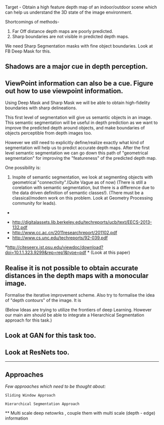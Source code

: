 Target - Obtain a high feature depth map of an indoor/outdoor scene which can help us understand the 3D 
state of the image environment.

Shortcomings of methods-
1. Far Off distance depth maps are poorly predicted.
2. Sharp boundaries are not visible in predicted depth maps.

We need Sharp Segmentation masks with fine object boundaries. Look at FB Deep Mask for this.

## Shadows are a major cue in depth perception.
## ViewPoint information can also be a cue. Figure out how to use viewpoint information.

Using Deep Mask and Sharp Mask we will be able to obtain high-fidelity boundaries with sharp delineations. 

This first level of segmentation will give us semantic objects in an image. This semantic segmentation will be useful in 
depth prediction as we want to improve the predicted depth around objects, and make boundaries of objects perceptible from 
depth images too.

However we still need to explicitly define/realize exactly what kind of segmentation will help us to predict accurate depth 
maps. After the first level semantic segmentation we can go down this path of "geometrical segmentation" for improving the 
"featureness" of the predicted depth map.

One possibility is:
1. Inspite of semantic segmentation, we look at segmenting objects with geometrical "connectivity".(Quite Vague as of now) (There is still a 
corelation with semantic segmentation, but there is a difference due to the data driven definition of semantic classes!).
(There must be a classical/modern work on this problem. Look at Geometry Processing community for leads).
-
* http://digitalassets.lib.berkeley.edu/techreports/ucb/text/EECS-2013-132.pdf
* http://www.cc.ac.cn/2011researchreport/201102.pdf
* http://www.cs.unc.edu/techreports/92-039.pdf

*http://citeseerx.ist.psu.edu/viewdoc/download?doi=10.1.1.323.9299&rep=rep1&type=pdf * (Look at this paper)


## Realise it is not possible to obtain accurate distances in the depth maps with a monocular image. 

Formalise the iterative improvement scheme. 
Also try to formalise the idea of "depth contours" of the image.
It is

(Below Ideas are trying to utilize the frontiers of deep Learning. However our main aim should be able to integrate a Hierarchical Segmentation approach for this task.)
## Look at GAN for this task too.
## Look at ResNets too.



---

## Approaches

*Few approaches which need to be thought about:*

    Sliding Window Approach

    Hierarchical Segmentation Approach

** Multi scale deep netowrks , couple them with multi scale (depth - edge) information







